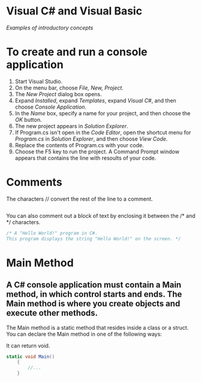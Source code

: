 # Visual C# and Visual Basic
_Examples of introductory concepts_



# To create and run a console application

1. Start Visual Studio.
2. On the menu bar, choose _File, New, Project._
3. The _New Project_ dialog box opens.
4. Expand _Installed_, expand _Templates_, expand _Visual C#_, and then choose _Console Application_.
5. In the _Name_ box, specify a name for your project, and then choose the _OK_ button.
6. The new project appears in _Solution Explorer_.
7. If Program.cs isn't open in the _Code Editor_, open the shortcut menu for _Program.cs_ in _Solution Explorer_, and then choose _View Code_.
8. Replace the contents of Program.cs with your code.
9. Choose the F5 key to run the project. A Command Prompt window appears that contains the line with resoults of your code.


# Comments

The characters // convert the rest of the line to a comment.
``` c# // A Hello World! program in C#. 
```
You can also comment out a block of text by enclosing it between the /* and */ characters.
```c#
/* A "Hello World!" program in C#.
This program displays the string "Hello World!" on the screen. */
```

# Main Method

## A C# console application must contain a Main method, in which control starts and ends. The Main method is where you create objects and execute other methods.
The Main method is a static method that resides inside a class or a struct. You can declare the Main method in one of the following ways:

It can return void.
``` c#
static void Main()
    {
        //...
    }
```
